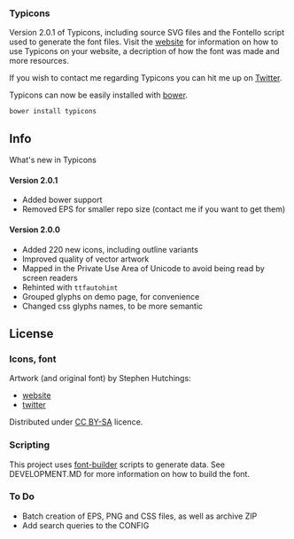 ### Typicons

Version 2.0.1 of Typicons, including source SVG files and the Fontello script used to generate the font files. Visit the [website](http://typicons.com/) for information on how to use Typicons on your website, a decription of how the font was made and more resources.

If you wish to contact me regarding Typicons you can hit me up on [Twitter](http://twitter.com/typicons/).

Typicons can now be easily installed with [bower](http://www.bower.io/).

```
bower install typicons
```

Info
----

What's new in Typicons

#### Version 2.0.1

- Added bower support
- Removed EPS for smaller repo size (contact me if you want to get them)

#### Version 2.0.0

- Added 220 new icons, including outline variants
- Improved quality of vector artwork
- Mapped in the Private Use Area of Unicode to avoid being read by screen readers
- Rehinted with `ttfautohint`
- Grouped glyphs on demo page, for convenience
- Changed css glyphs names, to be more semantic

License
-------

### Icons, font

Artwork (and original font) by Stephen Hutchings:

- [website](http://typicons.com/)
- [twitter](http://twitter.com/typicons/)

Distributed under
[CC BY-SA](http://creativecommons.org/licenses/by-sa/3.0/) licence.

### Scripting

This project uses [font-builder](https://github.com/fontello/font-builder) scripts to generate data. See DEVELOPMENT.MD for more information on how to build the font.


### To Do
- Batch creation of EPS, PNG and CSS files, as well as archive ZIP
- Add search queries to the CONFIG
